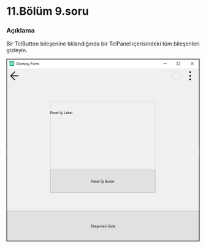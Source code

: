# 11.Bölüm 9.soru

### Açıklama

Bir TclButton bileşenine tıklandığında bir TclPanel içerisindeki tüm bileşenleri gizleyin.

![Bolum 11-Soru 9](Bolum11_9.png)